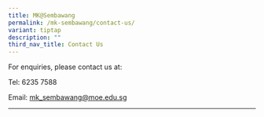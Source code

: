 ```yaml
---
title: MK@Sembawang
permalink: /mk-sembawang/contact-us/
variant: tiptap
description: ""
third_nav_title: Contact Us
---
```

<p></p>
<p>For enquiries, please contact us at:</p>
<p>Tel: 6235 7588</p>
<p>Email: <a href="mailto:mk_sembawang@moe.edu.sg" rel="noopener noreferrer nofollow" target="_blank">mk_sembawang@moe.edu.sg</a>
</p>
<hr>
<p></p>
<p></p>